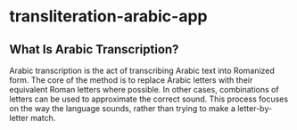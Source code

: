 # transliteration-arabic-app

## What Is Arabic Transcription?
Arabic transcription is the act of transcribing Arabic text into Romanized form. The core of the method is to replace Arabic letters with their equivalent Roman letters where possible. In other cases, combinations of letters can be used to approximate the correct sound. This process focuses on the way the language sounds, rather than trying to make a letter-by-letter match.

